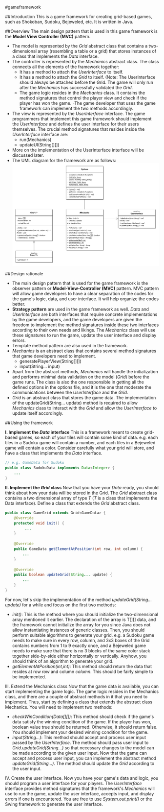 #gameframework

##Introduction
This is a game framework for creating grid-based games, such as Shokoban, Sudoku, Bejeweled, etc.
It is written in Java.

##Overview
The main design pattern that is used in this game framework is the **Model View Controller (MVC)** pattern.
- The model is represented by the *Grid* abstract class that contains a two-dimensional array (resembling a table or a grid) that stores instances of a class that implements the *Data* interface.
- The controller is represented by the *Mechanics* abstract class. The class connects all the elements of the framework together:
	- It has a method to attach the *UserInterface* to itself.
	- It has a method to attach the *Grid* to itself. (Note: The UserInterface should always be attached before the Grid. The game will only run after the *Mechanics* has successfully validated the *Grid*.
	- The game logic resides in the *Mechanics* class. It contains the method signatures that control the player view and check if the player has won the game. -The game developer that uses the game framework can implement the two methods accordingly.
- The view is represented by the *UserInterface* interface. The game programmers that implement this game framework should implement the *UserInterface* and defines the user interface for their users themselves. The crucial method signatures that resides inside the *UserInterface* interface are:
  - run(Mechanics)
  - updateUI(String[][])
- More on the implementation of the UserInterface interface will be discussed later.
- The UML diagram for the framework are as follows:
![alt tag](https://github.com/afifsohaili/gameframework/blob/master/uml.png)

##Design rationale
- The main design pattern that is used for the game framework is the observer pattern or **Model-View-Controller (MVC)** pattern. MVC pattern will allow game developers to have a clear separation of the codes for the game's logic, data, and user interface. It will help organize the codes better.
- **Strategy pattern** are used in the game framework as well. *Data* and *UserInterface* are both interfaces that require concrete implementations by the game developers, and the game developers are given the freedom to implement the method signatures inside these two interfaces according to their own needs and likings. The *Mechanics* class will use these signatures to run the game, update the user interface and display errors.
- Template method pattern are also used in the framework.
- *Mechanics* is an abstract class that contains several method signatures that game developers need to implement.
	- generatePlayerView(String[][])
	- input(String... input)
- Apart from the abstract methods, *Mechanics* will handle the initialization and performs minimal data validation on the model (*Grid*) before the game runs. The class is also the one responsible in getting all the defined options in the options file, and it is the one that moderate the communications between the *UserInterface* and the *Grid*.
- *Grid* is an abstract class that stores the game data. The implementation of the updateGrid(String... update) method is required to allow *Mechanics* class to interact with the *Grid* and allow the *UserInterface* to update itself accordingly.

##Using the framework

**I. Implement the *Data* interface**
This is a framework meant to create grid-based games, so each of your tiles will contain some kind of data. e.g. each tiles in a Sudoku game will contain a number, and each tiles in a Bejeweled game will contain a color. 
Consider carefully what your grid will store, and have a class that implements the *Data* interface.
```Java
// e.g. GameData for Sudoku
public class SudokuData implements Data<Integer> { 
	...
}
```

**II. Implement the *Grid* class**
Now that you have your *Data* ready, you should think about how your data will be stored in the Grid. The *Grid* abstract class contains a two dimensional array of type *T* (*T* is a class that implements the Data interface). Define a class that extends the *Grid* abstract class.
```Java
public class GameGrid extends Grid<GameData> {
    @Override
    protected void init() {
         ...
    }

    @Override
    public GameData getElementAtPosition(int row, int column) {
        ... 
    } 

    @Override
    public boolean updateGrid(String... update) {
        ... 
    } 
}
```

For now, let's skip the implementation of the method *updateGrid(String... update)* for a while and focus on the first two methods:
- *init()*: This is the method where you should initialize the two-dimensional array mentioned it earlier. The declaration of the array is T[][] data, and the framework cannot initialize the array for you since Java does not allow instantiating instances of generic classes. Then, you should perform suitable algorithms to generate your grid. e.g. a Sudoku game needs to make sure in every row, column, and 3x3 boxes of the Grid contains numbers from 1 to 9 exactly once, and a Bejeweled game needs to make sure that there is no 3 blocks of the same color stack together side-by-side either horizontally or vertically. Anyhow, you should think of an algorithm to generate your grid.
- *getElementAtPosition(int,int)*: This method should return the data that resides at row *row* and column *column*. This should be fairly simple to be implemented.

III. Extend the Mechanics class
Now that the game data is available, you can start implementing the game logic. The game logic resides in the Mechanics class, and there are a couple of abstract methods in it that you need to implement. Thus, start by defining a class that extends the abstract class Mechanics. You will need to implement two methods:
- *checkWinCondition(Data[][])*: This method should check if the game's data satisfy the winning condition of the game. If the player has won, boolean value true should be returned. Otherwise, it should return false. You should implement your desired winning condition for the game.
- *input(String...)*: This method should accept and process user input passed by the *UserInterface*. The method should pass user input to *Grid.updateGrid(String...)* so that necessary changes to the model can be made according to the given user input.
Now that the game can accept and process user input, you can implement the abstract method *updateGrid(String...)*. The method should update the *Grid* according to the user input.

IV. Create the user interface.
Now you have your game's data and logic, you should program a user interface for your players. The *UserInterface* interface provides method signatures that the framework's *Mechanics* will use to run the game, update the user interface, accepts input, and display errors if one is encountered. You are free to use *System.out.print()* or the Swing framework to generate the user interface.